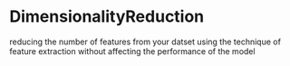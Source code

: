 # DimensionalityReduction
reducing the number of features from your datset 
using the technique of feature extraction
without affecting the performance of the model
